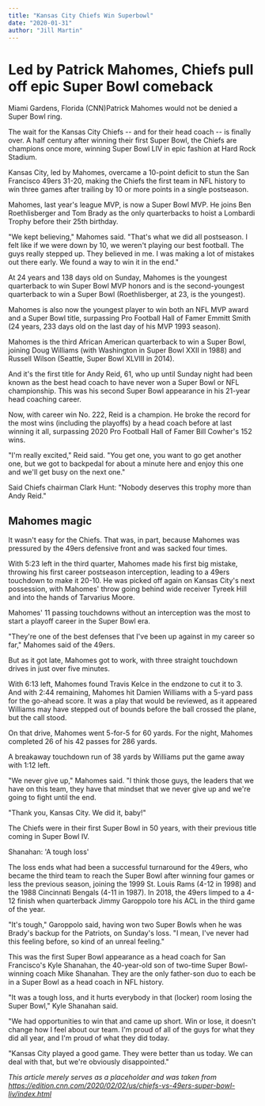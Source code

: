```yaml
---
title: "Kansas City Chiefs Win Superbowl"
date: "2020-01-31"
author: "Jill Martin"
---
```

# Led by Patrick Mahomes, Chiefs pull off epic Super Bowl comeback

Miami Gardens, Florida (CNN)Patrick Mahomes would not be denied a Super Bowl ring.

The wait for the Kansas City Chiefs -- and for their head coach -- is finally over. A half century after winning their first Super Bowl, the Chiefs are champions once more, winning Super Bowl LIV in epic fashion at Hard Rock Stadium.

Kansas City, led by Mahomes, overcame a 10-point deficit to stun the San Francisco 49ers 31-20, making the Chiefs the first team in NFL history to win three games after trailing by 10 or more points in a single postseason.

Mahomes, last year's league MVP, is now a Super Bowl MVP. He joins Ben Roethlisberger and Tom Brady as the only quarterbacks to hoist a Lombardi Trophy before their 25th birthday.

"We kept believing," Mahomes said. "That's what we did all postseason. I felt like if we were down by 10, we weren't playing our best football. The guys really stepped up. They believed in me. I was making a lot of mistakes out there early. We found a way to win it in the end."

At 24 years and 138 days old on Sunday, Mahomes is the youngest quarterback to win Super Bowl MVP honors and is the second-youngest quarterback to win a Super Bowl (Roethlisberger, at 23, is the youngest).

Mahomes is also now the youngest player to win both an NFL MVP award and a Super Bowl title, surpassing Pro Football Hall of Famer Emmitt Smith (24 years, 233 days old on the last day of his MVP 1993 season).

Mahomes is the third African American quarterback to win a Super Bowl, joining Doug Williams (with Washington in Super Bowl XXII in 1988) and Russell Wilson (Seattle, Super Bowl XLVIII in 2014).

And it's the first title for Andy Reid, 61, who up until Sunday night had been known as the best head coach to have never won a Super Bowl or NFL championship. This was his second Super Bowl appearance in his 21-year head coaching career.

Now, with career win No. 222, Reid is a champion. He broke the record for the most wins (including the playoffs) by a head coach before at last winning it all, surpassing 2020 Pro Football Hall of Famer Bill Cowher's 152 wins.

"I'm really excited," Reid said. "You get one, you want to go get another one, but we got to backpedal for about a minute here and enjoy this one and we'll get busy on the next one."

Said Chiefs chairman Clark Hunt: "Nobody deserves this trophy more than Andy Reid."

## Mahomes magic

It wasn't easy for the Chiefs. That was, in part, because Mahomes was pressured by the 49ers defensive front and was sacked four times.

With 5:23 left in the third quarter, Mahomes made his first big mistake, throwing his first career postseason interception, leading to a 49ers touchdown to make it 20-10. He was picked off again on Kansas City's next possession, with Mahomes' throw going behind wide receiver Tyreek Hill and into the hands of Tarvarius Moore.

Mahomes' 11 passing touchdowns without an interception was the most to start a playoff career in the Super Bowl era.

"They're one of the best defenses that I've been up against in my career so far," Mahomes said of the 49ers.

But as it got late, Mahomes got to work, with three straight touchdown drives in just over five minutes.

With 6:13 left, Mahomes found Travis Kelce in the endzone to cut it to 3. And with 2:44 remaining, Mahomes hit Damien Williams with a 5-yard pass for the go-ahead score. It was a play that would be reviewed, as it appeared Williams may have stepped out of bounds before the ball crossed the plane, but the call stood.

On that drive, Mahomes went 5-for-5 for 60 yards. For the night, Mahomes completed 26 of his 42 passes for 286 yards.

A breakaway touchdown run of 38 yards by Williams put the game away with 1:12 left.

"We never give up," Mahomes said. "I think those guys, the leaders that we have on this team, they have that mindset that we never give up and we're going to fight until the end.

"Thank you, Kansas City. We did it, baby!"

The Chiefs were in their first Super Bowl in 50 years, with their previous title coming in Super Bowl IV.

Shanahan: 'A tough loss'

The loss ends what had been a successful turnaround for the 49ers, who became the third team to reach the Super Bowl after winning four games or less the previous season, joining the 1999 St. Louis Rams (4-12 in 1998) and the 1988 Cincinnati Bengals (4-11 in 1987). In 2018, the 49ers limped to a 4-12 finish when quarterback Jimmy Garoppolo tore his ACL in the third game of the year.

"It's tough," Garoppolo said, having won two Super Bowls when he was Brady's backup for the Patriots, on Sunday's loss. "I mean, I've never had this feeling before, so kind of an unreal feeling."

This was the first Super Bowl appearance as a head coach for San Francisco's Kyle Shanahan, the 40-year-old son of two-time Super Bowl-winning coach Mike Shanahan. They are the only father-son duo to each be in a Super Bowl as a head coach in NFL history.

"It was a tough loss, and it hurts everybody in that (locker) room losing the Super Bowl," Kyle Shanahan said.

"We had opportunities to win that and came up short. Win or lose, it doesn't change how I feel about our team. I'm proud of all of the guys for what they did all year, and I'm proud of what they did today.

"Kansas City played a good game. They were better than us today. We can deal with that, but we're obviously disappointed."

_This article merely serves as a placeholder and was taken from https://edition.cnn.com/2020/02/02/us/chiefs-vs-49ers-super-bowl-liv/index.html_
